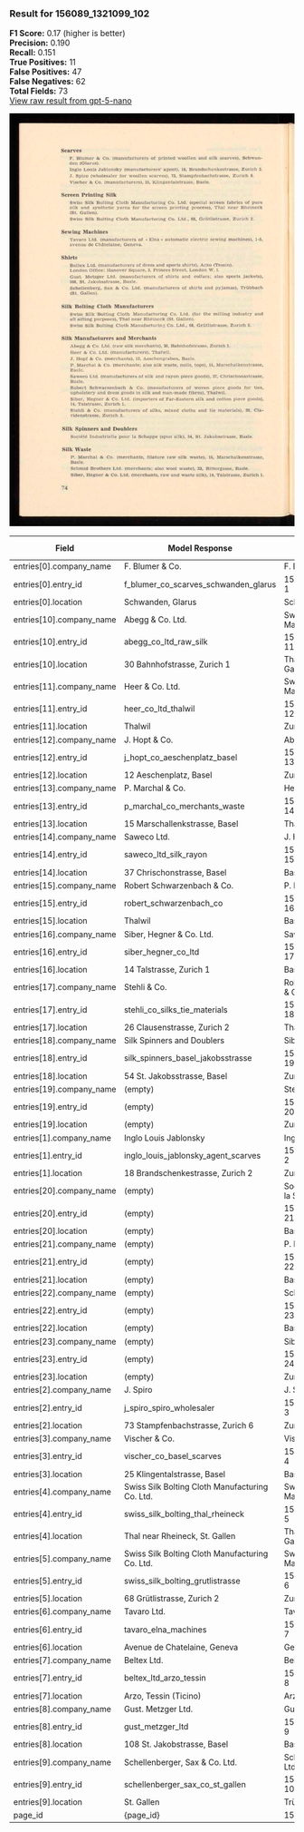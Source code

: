 ### Result for 156089_1321099_102
**F1 Score:** 0.17 (higher is better)<br>**Precision:** 0.190<br>**Recall:** 0.151<br>**True Positives:** 11<br>**False Positives:** 47<br>**False Negatives:** 62<br>**Total Fields:** 73<br>[View raw result from gpt-5-nano](https://github.com/RISE-UNIBAS/humanities_data_benchmark/blob/main/results/2025-10-28/T0352/request_T0352_156089_1321099_102.json)

<img src="https://github.com/RISE-UNIBAS/humanities_data_benchmark/blob/main/benchmarks/company_lists/images/156089_1321099_102.jpg?raw=true" alt="156089_1321099_102" width="600px">

| Field | Model Response | Ground Truth | Fuzzy Score | Match |
|-------|----------------|--------------|-------------|-------|
| entries[0].company_name | F. Blumer & Co. | F. Blumer & Co. | 1.000 | ✅ |
| entries[0].entry_id | f_blumer_co_scarves_schwanden_glarus | 156089_1321099_102-1 | 0.071 | ❌ |
| entries[0].location | Schwanden, Glarus | Schwanden (Glarus) | 0.914 | ❌ |
| entries[10].company_name | Abegg & Co. Ltd. | Swiss Silk Bolting Cloth Manufacturing Co. Ltd. | 0.349 | ❌ |
| entries[10].entry_id | abegg_co_ltd_raw_silk | 156089_1321099_102-11 | 0.095 | ❌ |
| entries[10].location | 30 Bahnhofstrasse, Zurich 1 | Thal near Rheineck (St. Gallen) | 0.241 | ❌ |
| entries[11].company_name | Heer & Co. Ltd. | Swiss Silk Bolting Cloth Manufacturing Co. Ltd. | 0.323 | ❌ |
| entries[11].entry_id | heer_co_ltd_thalwil | 156089_1321099_102-12 | 0.100 | ❌ |
| entries[11].location | Thalwil | Zurich 2 | 0.133 | ❌ |
| entries[12].company_name | J. Hopt & Co. | Abegg & Co. Ltd. | 0.414 | ❌ |
| entries[12].entry_id | j_hopt_co_aeschenplatz_basel | 156089_1321099_102-13 | 0.082 | ❌ |
| entries[12].location | 12 Aeschenplatz, Basel | Zurich 1 | 0.200 | ❌ |
| entries[13].company_name | P. Marchal & Co. | Heer & Co. Ltd. | 0.452 | ❌ |
| entries[13].entry_id | p_marchal_co_merchants_waste | 156089_1321099_102-14 | 0.082 | ❌ |
| entries[13].location | 15 Marschallenkstrasse, Basel | Thalwil | 0.222 | ❌ |
| entries[14].company_name | Saweco Ltd. | J. Hopf & Co. | 0.250 | ❌ |
| entries[14].entry_id | saweco_ltd_silk_rayon | 156089_1321099_102-15 | 0.095 | ❌ |
| entries[14].location | 37 Chrischonstrasse, Basel | Basle | 0.258 | ❌ |
| entries[15].company_name | Robert Schwarzenbach & Co. | P. Marchal & Co. | 0.524 | ❌ |
| entries[15].entry_id | robert_schwarzenbach_co | 156089_1321099_102-16 | 0.091 | ❌ |
| entries[15].location | Thalwil | Basle | 0.333 | ❌ |
| entries[16].company_name | Siber, Hegner & Co. Ltd. | Saweco Ltd. | 0.457 | ❌ |
| entries[16].entry_id | siber_hegner_co_ltd | 156089_1321099_102-17 | 0.100 | ❌ |
| entries[16].location | 14 Talstrasse, Zurich 1 | Basle | 0.214 | ❌ |
| entries[17].company_name | Stehli & Co. | Robert Schwarzenbach & Co. | 0.474 | ❌ |
| entries[17].entry_id | stehli_co_silks_tie_materials | 156089_1321099_102-18 | 0.080 | ❌ |
| entries[17].location | 26 Clausenstrasse, Zurich 2 | Thalwil | 0.118 | ❌ |
| entries[18].company_name | Silk Spinners and Doublers | Siber, Hegner & Co. Ltd. | 0.360 | ❌ |
| entries[18].entry_id | silk_spinners_basel_jakobsstrasse | 156089_1321099_102-19 | 0.074 | ❌ |
| entries[18].location | 54 St. Jakobsstrasse, Basel | Zurich 1 | 0.114 | ❌ |
| entries[19].company_name | (empty) | Stehli & Co. | 0.000 | ❌ |
| entries[19].entry_id | (empty) | 156089_1321099_102-20 | 0.000 | ❌ |
| entries[19].location | (empty) | Zurich 2 | 0.000 | ❌ |
| entries[1].company_name | Inglo Louis Jablonsky | Inglo Louis Jablonsky | 1.000 | ✅ |
| entries[1].entry_id | inglo_louis_jablonsky_agent_scarves | 156089_1321099_102-2 | 0.073 | ❌ |
| entries[1].location | 18 Brandschenkestrasse, Zurich 2 | Zurich 2 | 0.400 | ❌ |
| entries[20].company_name | (empty) | Société Industrielle pour la Schappe | 0.000 | ❌ |
| entries[20].entry_id | (empty) | 156089_1321099_102-21 | 0.000 | ❌ |
| entries[20].location | (empty) | Basle | 0.000 | ❌ |
| entries[21].company_name | (empty) | P. Marchal & Co. | 0.000 | ❌ |
| entries[21].entry_id | (empty) | 156089_1321099_102-22 | 0.000 | ❌ |
| entries[21].location | (empty) | Basle | 0.000 | ❌ |
| entries[22].company_name | (empty) | Schmid Brothers Ltd. | 0.000 | ❌ |
| entries[22].entry_id | (empty) | 156089_1321099_102-23 | 0.000 | ❌ |
| entries[22].location | (empty) | Basle | 0.000 | ❌ |
| entries[23].company_name | (empty) | Siber, Hegner & Co. Ltd. | 0.000 | ❌ |
| entries[23].entry_id | (empty) | 156089_1321099_102-24 | 0.000 | ❌ |
| entries[23].location | (empty) | Zurich 1 | 0.000 | ❌ |
| entries[2].company_name | J. Spiro | J. Spiro | 1.000 | ✅ |
| entries[2].entry_id | j_spiro_spiro_wholesaler | 156089_1321099_102-3 | 0.091 | ❌ |
| entries[2].location | 73 Stampfenbachstrasse, Zurich 6 | Zurich 6 | 0.400 | ❌ |
| entries[3].company_name | Vischer & Co. | Vischer & Co. | 1.000 | ✅ |
| entries[3].entry_id | vischer_co_basel_scarves | 156089_1321099_102-4 | 0.091 | ❌ |
| entries[3].location | 25 Klingentalstrasse, Basel | Basle | 0.250 | ❌ |
| entries[4].company_name | Swiss Silk Bolting Cloth Manufacturing Co. Ltd. | Swiss Silk Bolting Cloth Manufacturing Co. Ltd. | 1.000 | ✅ |
| entries[4].entry_id | swiss_silk_bolting_thal_rheineck | 156089_1321099_102-5 | 0.077 | ❌ |
| entries[4].location | Thal near Rheineck, St. Gallen | Thal near Rheineck (St. Gallen) | 0.951 | ✅ |
| entries[5].company_name | Swiss Silk Bolting Cloth Manufacturing Co. Ltd. | Swiss Silk Bolting Cloth Manufacturing Co. Ltd. | 1.000 | ✅ |
| entries[5].entry_id | swiss_silk_bolting_grutlistrasse | 156089_1321099_102-6 | 0.077 | ❌ |
| entries[5].location | 68 Grütlistrasse, Zurich 2 | Zurich 2 | 0.471 | ❌ |
| entries[6].company_name | Tavaro Ltd. | Tavaro Ltd. | 1.000 | ✅ |
| entries[6].entry_id | tavaro_elna_machines | 156089_1321099_102-7 | 0.100 | ❌ |
| entries[6].location | Avenue de Chatelaine, Geneva | Geneva | 0.353 | ❌ |
| entries[7].company_name | Beltex Ltd. | Beltex Ltd. | 1.000 | ✅ |
| entries[7].entry_id | beltex_ltd_arzo_tessin | 156089_1321099_102-8 | 0.095 | ❌ |
| entries[7].location | Arzo, Tessin (Ticino) | Arzo (Tessin) | 0.706 | ❌ |
| entries[8].company_name | Gust. Metzger Ltd. | Gust. Metzger Ltd. | 1.000 | ✅ |
| entries[8].entry_id | gust_metzger_ltd | 156089_1321099_102-9 | 0.111 | ❌ |
| entries[8].location | 108 St. Jakobstrasse, Basel | Basle | 0.250 | ❌ |
| entries[9].company_name | Schellenberger, Sax & Co. Ltd. | Schellenberg, Sax & Co. Ltd. | 0.966 | ✅ |
| entries[9].entry_id | schellenberger_sax_co_st_gallen | 156089_1321099_102-10 | 0.077 | ❌ |
| entries[9].location | St. Gallen | Trübbach (St. Gallen) | 0.645 | ❌ |
| page_id | {page_id} | 156089_1321099_102 | 0.074 | ❌ |
